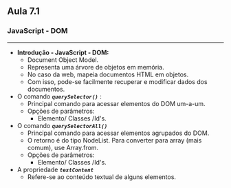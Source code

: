 ## Aula 7.1 
### JavaScript - DOM
---
- **Introdução - JavaScript - DOM:**
	- Document Object Model.
	- Representa uma árvore de objetos em memória.
	- No caso da web, mapeia documentos HTML em objetos.
	- Com isso, pode-se facilmente recuperar e modificar dados dos documentos.
- O comando ***`querySelector()`*** :
	- Principal comando para acessar elementos do DOM um-a-um.
	- Opções de parâmetros:
		- Elemento/ Classes /Id's.
- O comando ***`querySelectorAll()`***
	- Principal comando para acessar elementos agrupados do DOM.
	- O retorno é do tipo NodeList. Para converter para array (mais comum), use Array.from.
	- Opções de parâmetros:
		- Elemento/ Classes /Id's.
- A propriedade ***`textContent`***
	- Refere-se ao conteúdo textual de alguns elementos.